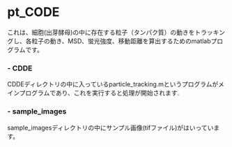 # pt_CODE

これは、細胞(出芽酵母)の中に存在する粒子（タンパク質）の動きをトラッキングし、各粒子の動き、MSD、蛍光強度、移動距離を算出するためのmatlabプログラムです。
　　
　　
　　
### - CDDE

CDDEディレクトリの中に入っているparticle_tracking.mというプログラムがメインプログラムであり、これを実行すると処理が開始されます.
　　
　　
　　
### - sample_images

sample_imagesディレクトリの中にサンプル画像(tifファイル)がはいっています。
